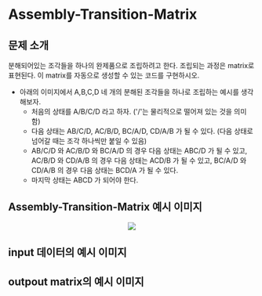 # Assembly-Transition-Matrix

## 문제 소개
분해되어있는 조각들을 하나의 완제품으로 조립하려고 한다. 조립되는 과정은 matrix로 표현된다. 이 matrix를 자동으로 생성할 수 있는 코드를 구현하시오.
- 아래의 이미지에서 A,B,C,D 네 개의 분해된 조각들을 하나로 조립하는 예시를 생각해보자.
  - 처음의 상태를 A/B/C/D 라고 하자. ('/'는 물리적으로 떨어져 있는 것을 의미함)
  - 다음 상태는 AB/C/D, AC/B/D, BC/A/D, CD/A/B 가 될 수 있다. (다음 상태로 넘어갈 때는 조각 하나씩만 붙일 수 있음)
  - AB/C/D 와 AC/B/D 와 BC/A/D 의 경우 다음 상태는 ABC/D 가 될 수 있고, AC/B/D 와 CD/A/B 의 경우 다음 상태는 ACD/B 가 될 수 있고, BC/A/D 와 CD/A/B 의 경우 다음 상태는 BCD/A 가 될 수 있다.
  - 마지막 상태는 ABCD 가 되어야 한다.

## Assembly-Transition-Matrix 예시 이미지
<p align="center">
<img src="https://user-images.githubusercontent.com/129838827/236609380-bd8b6359-6c4f-48ef-a06b-2cd2b7de6074.png">
</p>

## input 데이터의 예시 이미지

## outpout matrix의 예시 이미지
